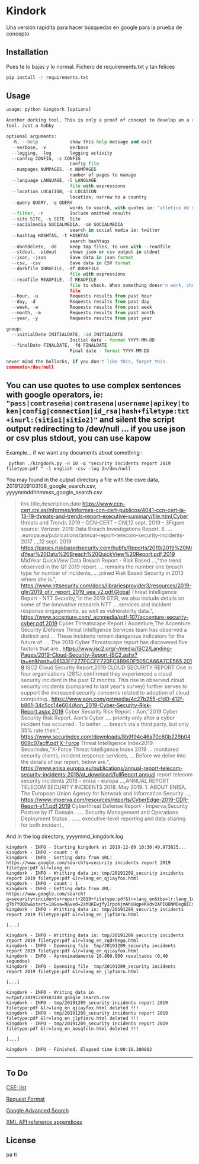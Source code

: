 # Kindork

Una versión rapidita para hacer búsquedas en google para la prueba de concepto

## Installation

Pues te lo bajas y lo normal. Fichero de requirements.txt y tan felices

```bash
pip install -r requirements.txt
```

## Usage

```python
usage: python kingdork [options]

Another dorking tool. This is only a proof of concept to develop an a right
tool. Just a hobby

optional arguments:
  -h, --help            show this help message and exit
  --verbose, -v         Verbose
  --logging, -log       logging activity
  --config CONFIG, -c CONFIG
                        Config file
  --numpages NUMPAGES, -n NUMPAGES
                        number of pages to manage
  --language LANGUAGE, -l LANGUAGE
                        file with expressions
  --location LOCATION, -o LOCATION
                        location, narrow to a country
  --query QUERY, -q QUERY
                        words to search, with quotes ie: "atletico de madrid"
  --filter, -r          Include omitted results
  --site SITE, -s SITE  Site
  --socialmedia SOCIALMEDIA, -sm SOCIALMEDIA
                        search in social media ie: twitter
  --hashtag HASHTAG, -t HASHTAG
                        search hashtags
  --dontdelete, -dd     keep tmp files, to use with --readfile
  --stdout, -stdout     shows json or csv output in stdout
  --json, -json         Save data in json format
  --csv, -csv           Save data in CSV format
  --dorkfile DORKFILE, -df DORKFILE
                        file with expressions
  --readfile READFILE, -f READFILE
                        file to check. When something doesn'n work, check the
                        file
  --hour, -u            Requests results from past hour
  --day, -d             Requests results from past day
  --week, -w            Requests results from past week
  --month, -m           Requests results from past month
  --year, -y            Requests results from past year

group:
  --initialDate INITIALDATE, -id INITIALDATE
                        Initial date - format YYYY-MM-DD
  --finalDate FINALDATE, -fd FINALDATE
                        Final date - format YYYY-MM-DD

never mind the bollocks, if you don't like this, forget this.
comments>/dev/null
```

You can use quotes to use complex sentences with google operators, ie:
``` "pass|contraseña|contrasena|username|apikey|token|config|connection|id_rsa|hash+filetype:txt+inurl:(sitio1|sitio2)" ```
and silent the script output redirecting to /dev/null ... if you use json or csv plus stdout, you can use kapow
--- 
Example... if we want any documents about something :

```  python ./kingdork.py -n 10 -q "security incidents report 2019 filetype:pdf " -l english -csv -log 2>/dev/null ```

You may found in the output directory a file with the csve data, 20191209103108_google_search.csv, yyyymmddhhmmss_google_search.csv

> link,title,description,date
> https://www.ccn-cert.cni.es/informes/informes-ccn-cert-publicos/4041-ccn-cert-ia-13-19-threats-and-trends-report-executive-summary/file.html,Cyber threats and Trends 2019 - CCN-CERT - CNI,12 sept. 2019 - 3Figure source: Verizon: 2018 Data Breach Investigations Report. 8 .... .europa.eu/publications/annual-report-telecom-security-incidents-2017 ...,12 sept. 2019
> https://pages.riskbasedsecurity.com/hubfs/Reports/2019/2019%20MidYear%20Data%20Breach%20QuickView%20Report.pdf,2019 MidYear QuickView Data Breach Report - Risk Based ...,"the trend observed in the Q1 2019 report. ... remains the number one breach type for number of incidents, ... joined Risk Based Security in 2013 where she is.",
> https://www.nttsecurity.com/docs/librariesprovider3/resources/2019-gtir/2019_gtir_report_2019_uea_v2.pdf,Global Threat Intelligence Report - NTT Security,"In the 2019 GTIR, we also include details on some of the innovative research NTT ... services and incident response engagements, as well as vulnerability data.",
> https://www.accenture.com/_acnmedia/pdf-107/accenture-security-cyber.pdf,2019 Cyber Threatscape Report I Accenture,The Accenture Security iDefense Threat Intelligence Services team has observed a distinct and ... These incidents remain dangerous indicators for the future of .... The 2019 Cyber Threatscape report has discovered five factors that are.,
> https://www.isc2.org/-/media/ISC2/Landing-Pages/2019-Cloud-Security-Report-ISC2.ashx?la=en&hash=06133FF277FCCFF720FC8B96DF505CA66A7CE565,2019 ISC2 Cloud Security Report,2019 CLOUD SECURITY REPORT One in four organizations (28%) confirmed they experienced a cloud security incident in the past 12 months. This rise in observed cloud security incidents (compared to last year's survey) further serves to support the increased security concerns related to adoption of cloud computing.,
> https://www.aon.com/getmedia/4c27b255-c1d0-412f-b861-34c5cc14e604/Aon_2019-Cyber-Security-Risk-Report.aspx,2019 Cyber Security Risk Report - Aon,"2019 Cyber Security Risk Report. Aon's Cyber .... priority only after a cyber incident has occurred . To better .... breach via a third party, but only 35% rate their.",
> https://www.securindex.com/downloads/8b9f94c46a70c60b229b04609c07acff.pdf,X-Force Threat Intelligence Index2019 - Securindex,"X-Force Threat Intelligence Index 2019 ... monitored security clients, incident response services, ... Before we delve into the details of our report, below are.",
> https://www.enisa.europa.eu/publications/annual-report-telecom-security-incidents-2018/at_download/fullReport,annual report telecom security incidents 2018 - enisa - europa ...,ANNUAL REPORT TELECOM SECURITY INCIDENTS 2018. May 2019. 1. ABOUT ENISA. The European Union Agency for Network and Information Security ...,
> https://www.imperva.com/resources/reports/CyberEdge-2019-CDR-Report-v1.1.pdf,2019 Cyberthreat Defense Report - Imperva,Security Posture by IT Domain . .... Security Management and Operations Deployment Status . ...... executive-level reporting and data sharing for both incident.,

And in the log directory, yyyymmd_kingdork.log

```
kingdork - INFO - Starting kingdork at 2019-12-09 10:30:49.973025...
kingdork - INFO - count : 0
kingdork - INFO - Getting data from URL: https://www.google.com/search?q=security incidents report 2019 filetype:pdf &lr=lang_en
kingdork - INFO - Writting data in: tmp/20191209_security incidents report 2019 filetype:pdf &lr=lang_en_qjiayfox.html
kingdork - INFO - count : 1
kingdork - INFO - Getting data from URL: https://www.google.com/search?q=security+incidents+report+2019+filetype:pdf&lr=lang_en&tbs=lr:lang_1en&ei=ShTuXd_7MYfU-gTb7YOQDw&start=10&sa=N&ved=2ahUKEwjfyIrpoKjmAhUHqp4KHdv2APIQ8NMDegQICxBJ
kingdork - INFO - Writting data in: tmp/20191209_security incidents report 2019 filetype:pdf &lr=lang_en_jlpfimru.html

[...]

kingdork - INFO - Writting data in: tmp/20191209_security incidents report 2019 filetype:pdf &lr=lang_en_zqdrbega.html
kingdork - INFO - Openning file  tmp/20191209_security incidents report 2019 filetype:pdf &lr=lang_en_qjiayfox.html
kingdork - INFO - Aproximadamente 10.800.000 resultados (0,40 segundos) 
kingdork - INFO - Openning file  tmp/20191209_security incidents report 2019 filetype:pdf &lr=lang_en_jlpfimru.html

[...]

kingdork - INFO - Writing data in output/20191209103108_google_search.csv
kingdork - INFO - tmp/20191209_security incidents report 2019 filetype:pdf &lr=lang_en_qjiayfox.html deleted !!!
kingdork - INFO - tmp/20191209_security incidents report 2019 filetype:pdf &lr=lang_en_jlpfimru.html deleted !!!
kingdork - INFO - tmp/20191209_security incidents report 2019 filetype:pdf &lr=lang_en_aosqfcln.html deleted !!!

[...]

kingdork - INFO - Finished. Elapsed time 0:00:18.300802
```

---

## To Do
[CSE: list](https://developers.google.com/custom-search/v1/cse/list)

[Request Format](https://support.google.com/gsa/answer/6329265#4134d4ec-c7f1-4eff-ae65-b171e689ca5a)

[Google Advanced Search](https://www.google.com/advanced_search)

[XML API reference appendices](https://developers.google.com/custom-search/docs/xml_results_appendices#countryCollections)
## License

pa ti